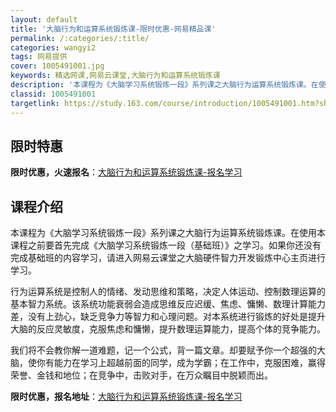 ```yaml
---
layout: default
title: '大脑行为和运算系统锻炼课-限时优惠-网易精品课'
permalink: /:categories/:title/
categories: wangyi2
tags: 网易提供
cover: 1005491001.jpg
keywords: 精选网课,网易云课堂,大脑行为和运算系统锻炼课
description: '本课程为《大脑学习系统锻炼一段》系列课之大脑行为运算系统锻炼课。在使用本课程之前要首先完成《大脑学习系统锻炼一段（基础班'
classid: 1005491001
targetlink: https://study.163.com/course/introduction/1005491001.htm?share=1&shareId=1025206652&utm_campaign=share&utm_medium=iphoneShare&utm_source=&utm_u=1025206652
---
```


## 限时特惠

**限时优惠，火速报名**：[大脑行为和运算系统锻炼课-报名学习](https://study.163.com/course/introduction/1005491001.htm?share=1&shareId=1025206652&utm_campaign=share&utm_medium=iphoneShare&utm_source=&utm_u=1025206652)

## 课程介绍

本课程为《大脑学习系统锻炼一段》系列课之大脑行为运算系统锻炼课。在使用本课程之前要首先完成《大脑学习系统锻炼一段（基础班）》之学习。如果你还没有完成基础班的内容学习，请进入网易云课堂之大脑硬件智力开发锻炼中心主页进行学习。

行为运算系统是控制人的情绪、发动思维和策略，决定人体运动、控制数理运算的基本智力系统。该系统功能衰弱会造成思维反应迟缓、焦虑、慵懒、数理计算能力差，没有上劲心，缺乏竞争力等智力和心理问题。对本系统进行锻炼的好处是提升大脑的反应灵敏度，克服焦虑和慵懒，提升数理运算能力，提高个体的竞争能力。

我们将不会教你解一道难题，记一个公式，背一篇文章。却要赋予你一个超强的大脑，使你有能力在学习上超越前面的同学，成为学霸；在工作中，克服困难，赢得荣誉、金钱和地位；在竞争中，击败对手，在万众瞩目中脱颖而出。

**限时优惠，报名地址**：[大脑行为和运算系统锻炼课-报名学习](https://study.163.com/course/introduction/1005491001.htm?share=1&shareId=1025206652&utm_campaign=share&utm_medium=iphoneShare&utm_source=&utm_u=1025206652)

